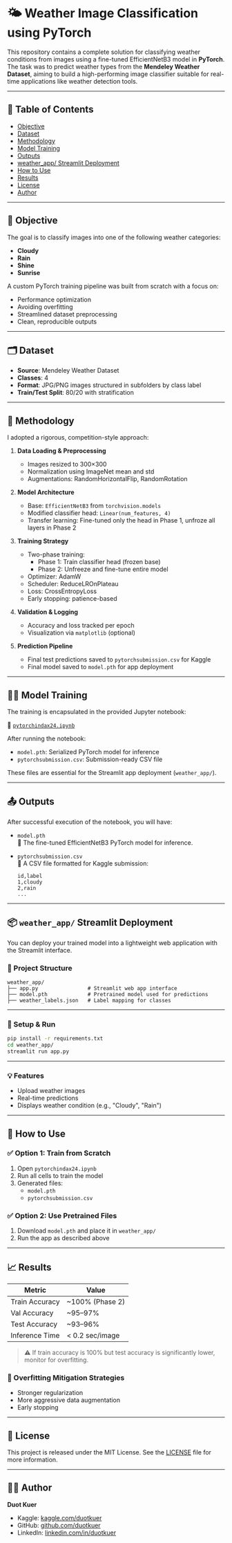 # 🌤️ Weather Image Classification using PyTorch

This repository contains a complete solution for classifying weather conditions from images using a fine-tuned EfficientNetB3 model in **PyTorch**. The task was to predict weather types from the **Mendeley Weather Dataset**, aiming to build a high-performing image classifier suitable for real-time applications like weather detection tools.

---

## 📌 Table of Contents

- [Objective](#objective)
- [Dataset](#dataset)
- [Methodology](#methodology)
- [Model Training](#model-training)
- [Outputs](#outputs)
- [weather_app/ Streamlit Deployment](#weather_app-streamlit-deployment)
- [How to Use](#how-to-use)
- [Results](#results)
- [License](#license)
- [Author](#author)

---

## 🎯 Objective

The goal is to classify images into one of the following weather categories:
- **Cloudy**
- **Rain**
- **Shine**
- **Sunrise**

A custom PyTorch training pipeline was built from scratch with a focus on:
- Performance optimization
- Avoiding overfitting
- Streamlined dataset preprocessing
- Clean, reproducible outputs

---

## 🗂️ Dataset

- **Source**: Mendeley Weather Dataset  
- **Classes**: 4  
- **Format**: JPG/PNG images structured in subfolders by class label  
- **Train/Test Split**: 80/20 with stratification  

---

## 🧠 Methodology

I adopted a rigorous, competition-style approach:

1. **Data Loading & Preprocessing**
   - Images resized to 300×300
   - Normalization using ImageNet mean and std
   - Augmentations: RandomHorizontalFlip, RandomRotation

2. **Model Architecture**
   - Base: `EfficientNetB3` from `torchvision.models`
   - Modified classifier head: `Linear(num_features, 4)`
   - Transfer learning: Fine-tuned only the head in Phase 1, unfroze all layers in Phase 2

3. **Training Strategy**
   - Two-phase training:
     - Phase 1: Train classifier head (frozen base)
     - Phase 2: Unfreeze and fine-tune entire model
   - Optimizer: AdamW
   - Scheduler: ReduceLROnPlateau
   - Loss: CrossEntropyLoss
   - Early stopping: patience-based

4. **Validation & Logging**
   - Accuracy and loss tracked per epoch
   - Visualization via `matplotlib` (optional)

5. **Prediction Pipeline**
   - Final test predictions saved to `pytorchsubmission.csv` for Kaggle
   - Final model saved to `model.pth` for app deployment

---

## 🏋️‍♂️ Model Training

The training is encapsulated in the provided Jupyter notebook:

📄 [`pytorchindax24.ipynb`](./pytorchindax24.ipynb)

After running the notebook:
- `model.pth`: Serialized PyTorch model for inference
- `pytorchsubmission.csv`: Submission-ready CSV file

These files are essential for the Streamlit app deployment (`weather_app/`).

---

## 📤 Outputs

After successful execution of the notebook, you will have:

- `model.pth`  
  🔹 The fine-tuned EfficientNetB3 PyTorch model for inference.

- `pytorchsubmission.csv`  
  🔹 A CSV file formatted for Kaggle submission:
    ```csv
    id,label
    1,cloudy
    2,rain
    ...
    ```

---

## 📦 `weather_app/` Streamlit Deployment

You can deploy your trained model into a lightweight web application with the Streamlit interface.

### 📁 Project Structure
```
weather_app/
├── app.py                # Streamlit web app interface
├── model.pth             # Pretrained model used for predictions
├── weather_labels.json   # Label mapping for classes
```

---

### 🔧 Setup & Run

```bash
pip install -r requirements.txt
cd weather_app/
streamlit run app.py
```

---

### 💡 Features

- Upload weather images  
- Real-time predictions  
- Displays weather condition (e.g., "Cloudy", "Rain")

---

## 🧪 How to Use

### ✅ Option 1: Train from Scratch

1. Open `pytorchindax24.ipynb`  
2. Run all cells to train the model  
3. Generated files:
   - `model.pth`
   - `pytorchsubmission.csv`

### ✅ Option 2: Use Pretrained Files

1. Download `model.pth` and place it in `weather_app/`  
2. Run the app as described above  

---

## 📈 Results

| Metric         | Value            |
|----------------|------------------|
| Train Accuracy | ~100% (Phase 2)  |
| Val Accuracy   | ~95–97%          |
| Test Accuracy  | ~93–96%          |
| Inference Time | < 0.2 sec/image  |

> ⚠️ If train accuracy is 100% but test accuracy is significantly lower, monitor for overfitting.

### 🔧 Overfitting Mitigation Strategies

- Stronger regularization  
- More aggressive data augmentation  
- Early stopping  

---

## 📜 License

This project is released under the MIT License. See the [LICENSE](LICENSE) file for more information.

---

## 🙋‍♂️ Author

**Duot Kuer**

- Kaggle: [kaggle.com/duotkuer](https://kaggle.com/duotkuer)  
- GitHub: [github.com/duotkuer](https://github.com/duotkuer)  
- LinkedIn: [linkedin.com/in/duotkuer](https://linkedin.com/in/duotkuer)
